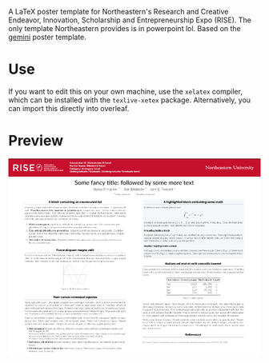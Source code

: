 A LaTeX poster template for Northeastern's Research and Creative Endeavor, Innovation, Scholarship and Entrepreneurship Expo (RISE). The only template Northeastern provides is in powerpoint lol. Based on the [gemini](https://github.com/anishathalye/gemini) poster template.

# Use
If you want to edit this on your own machine, use the `xelatex` compiler, which can be installed with the `texlive-xetex` package. Alternatively, you can import this directly into overleaf.

# Preview
![](images/example.png)
